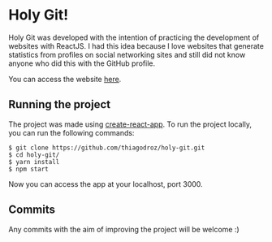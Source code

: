 # Holy Git!

Holy Git was developed with the intention of practicing the development of websites with ReactJS. I had this idea because I love websites that generate statistics from profiles on social networking sites and still did not know anyone who did this with the GitHub profile.

You can access the website [here](http://holy-git.com).

## Running the project

The project was made using [create-react-app](https://github.com/facebookincubator/create-react-app). To run the project locally, you can run the following commands:

    $ git clone https://github.com/thiagodroz/holy-git.git
    $ cd holy-git/
    $ yarn install
    $ npm start

Now you can access the app at your localhost, port 3000.

## Commits

Any commits with the aim of improving the project will be welcome :)